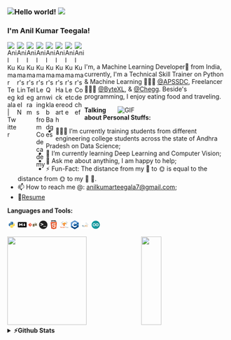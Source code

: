 
<!--
### Hi there 👋
**AnilKumarTeegala/AnilKumarTeegala** is a ✨ _special_ ✨ repository because its `README.md` (this file) appears on your GitHub profile.

Here are some ideas to get you started:

- 🔭 I’m currently working on ...
- 🌱 I’m currently learning ...
- 👯 I’m looking to collaborate on ...
- 🤔 I’m looking for help with ...
- 💬 Ask me about ...
- 📫 How to reach me: ...
- 😄 Pronouns: ...
- ⚡ Fun fact: ...
-->


### <img src="https://media1.tenor.com/images/9be16ee212250abbaf952e29f14fcb5e/tenor.gif?itemid=9499717" width="40px"/>Hello world!&nbsp;<img src="https://media.giphy.com/media/101qnIE0eyZIfS/giphy.gif" width="25px">


### I'm Anil Kumar Teegala! 


<a href="https://twitter.com/T_Anil_Kumar">
  <img align="left" alt="Anil Kumar Teegala | Twitter" width="22px" src="https://cdn.jsdelivr.net/npm/simple-icons@v3/icons/twitter.svg" />
</a>
<a href="https://www.linkedin.com/in/AnilKumarTeegala/">
  <img align="left" alt="Anil Kumar's LinkdeIN" width="22px" src="https://cdn.jsdelivr.net/npm/simple-icons@v3/icons/linkedin.svg" />
</a>
<a href="https://t.me/AnilPeter">
  <img align="left" alt="Anil Kumar's Telegram" width="22px" src="https://cdn.jsdelivr.net/npm/simple-icons@v3/icons/telegram.svg" />
</a>

<a href="https://www.codecademy.com/users/AnilKumarTeegala/achievements">
  <img align="left" alt="Anil Kumar's Learnings from Codecademy" width="22px" src="https://cdn.jsdelivr.net/npm/simple-icons@3.1.0/icons/codecademy.svg" />
</a>
<a href="https://www.qwiklabs.com/public_profiles/59a018fb-7590-45ae-b100-77ae2e6b10a7">
  <img align="left" alt="Anil Kumar's Qwiklab Badges" width="22px" src="https://cdn.jsdelivr.net/npm/simple-icons@3.1.0/icons/qwiklabs.svg" />
</a>
<a href="https://www.hackerearth.com/@teegala_anil_kumar/">
  <img align="left" alt="Anil Kumar's Hackerearth" width="22px" src="https://cdn.jsdelivr.net/npm/simple-icons@3.1.0/icons/hackerearth.svg" />
</a>
<a href="https://leetcode.com/AnilKumarTeegala/">
  <img align="left" alt="Anil Kumar's Leetcode" width="22px" src="https://cdn.jsdelivr.net/npm/simple-icons@v3/icons/leetcode.svg" />
</a>
<a href="https://www.codechef.com/users/anilkumar_t">
  <img align="left" alt="Anil Kumar's Codechef" width="22px" src="https://cdn.jsdelivr.net/npm/simple-icons@v3/icons/codechef.svg" />
</a>

<br />
<br />

I'm, a Machine Learning Developer🤖 from India, currently, I'm a Technical Skill Trainer on Python & Machine Learning 🙍🏽‍♂️ [@APSSDC](https://github.com/AP-State-Skill-Development-Corporation), Freelancer 👨🏽‍💻 [@ByteXL](https://bytexl.in/), & [@Chegg](https://www.chegg.com/). Beside's programming, I enjoy eating food and traveling.

  <img align="right" alt="GIF" src="https://www.mygo.ge/uploads/blog/1584023795.jpg" height = "50%" width = "50%"/>
  
**Talking about Personal Stuffs:**

- 👨🏽‍💻 I’m currently training students from different engineering college students across the state of Andhra Pradesh on Data Science;
- 🌱 I’m currently learning Deep Learning and Computer Vision;
- 💬 Ask me about anything, I am happy to help;
- ⚡️ Fun-Fact: The distance from my 🏡 to 🌞 is equal to the distance from 🌞 to my 🏡 🤪.
- 📫 How to reach me @: anilkumarteegala7@gmail.com;
- 📝[Resume](https://drive.google.com/file/d/1qOk4OVZ6Id0gbdY1Hm0um-CeNyRi01MY/view?usp=sharing)

**Languages and Tools:**  

<code><img height="20" src="https://raw.githubusercontent.com/github/explore/80688e429a7d4ef2fca1e82350fe8e3517d3494d/topics/python/python.png"></code>
<code><img height="20" src="https://raw.githubusercontent.com/github/explore/80688e429a7d4ef2fca1e82350fe8e3517d3494d/topics/markdown/markdown.png"></code>
<code><img height="20" src="https://raw.githubusercontent.com/github/explore/80688e429a7d4ef2fca1e82350fe8e3517d3494d/topics/git/git.png"></code>
<code><img height="20" src="https://raw.githubusercontent.com/github/explore/80688e429a7d4ef2fca1e82350fe8e3517d3494d/topics/terminal/terminal.png"></code>
<code><img height="20" src="https://raw.githubusercontent.com/github/explore/80688e429a7d4ef2fca1e82350fe8e3517d3494d/topics/html/html.png"></code>
<code><img height="20" src="https://raw.githubusercontent.com/github/explore/80688e429a7d4ef2fca1e82350fe8e3517d3494d/topics/tensorflow/tensorflow.png"></code>
<code><img height="20" src="https://raw.githubusercontent.com/github/explore/80688e429a7d4ef2fca1e82350fe8e3517d3494d/topics/cpp/cpp.png"></code>
<code><img height="20" src="https://raw.githubusercontent.com/github/explore/80688e429a7d4ef2fca1e82350fe8e3517d3494d/topics/mysql/mysql.png"></code>
<code><img height="20" src="https://raw.githubusercontent.com/github/explore/5c058a388828bb5fde0bcafd4bc867b5bb3f26f3/topics/arduino/arduino.png"></code>

<!--
![Anil Kumar's github stats](https://github-readme-stats.vercel.app/api?username=AnilKumarTeegala&show_icons=true&hide_border=true)
![Anil Kumar Teegala](https://github-readme-stats.vercel.app/api/top-langs/?username=AnilKumarTeegala&amp;show_icons=true&amp)
-->

<div>
      <img style="zoom:100%" src=https://github-readme-stats.vercel.app/api?username=AnilKumarTeegala&show_icons=true&theme=prussian height=202, width=60% />
    <img style="zoom:100%" src=https://github-readme-stats.vercel.app/api/top-langs/?username=AnilKumarTeegala&show_icons=true&hide_border=true&theme=dark&hide=CSS,JavaScript height=202 width=30% />
</div>

<details>	
  <summary><b>⚡Github Stats</b></summary>
  <br>
<p><img style="zoom:100%" src="https://github-readme-streak-stats.herokuapp.com/?user=AnilKumarTeegala&" alt="AnilKumarTeegala" /  width=90% height=202 hide_border=true></p></details>
